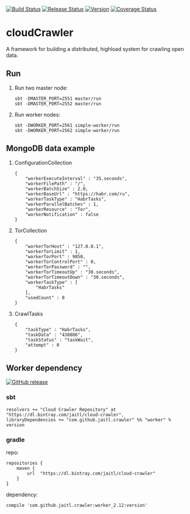 [![Build Status](https://github.com/Jaitl/cloud-crawler/workflows/Build/badge.svg?branch=master)](https://github.com/Jaitl/cloud-crawler/actions?workflow=Build)
[![Release Status](https://github.com/Jaitl/cloud-crawler/workflows/Release/badge.svg?branch=master)](https://github.com/Jaitl/cloud-crawler/actions?workflow=Release)
[![Version](https://img.shields.io/github/release/Jaitl/cloud-crawler.svg?label=Version)](https://github.com/Jaitl/cloud-crawler/releases)
[![Coverage Status](https://coveralls.io/repos/github/Jaitl/cloud-crawler/badge.svg?branch=master)](https://coveralls.io/github/Jaitl/cloud-crawler?branch=master)
# cloudCrawler
A framework for building a distributed, highload system for crawling open data.

## Run
1. Run two master node:
    ```
    sbt -DMASTER_PORT=2551 master/run
    sbt -DMASTER_PORT=2552 master/run
    ```
2. Run worker nodes:
    ```
    sbt -DWORKER_PORT=2561 simple-worker/run
    sbt -DWORKER_PORT=2562 simple-worker/run
    ```

## MongoDB data example
1. СonfigurationСollection
    ```
    {
        "workerExecuteInterval" : "35.seconds",
        "workerFilePath" : "/",
        "workerBatchSize" : 2.0,
        "workerBaseUrl" : "https://habr.com/ru",
        "workerTaskType" : "HabrTasks",
        "workerParallelBatches" : 1,
        "workerResource" : "Tor",
        "workerNotification" : false
    }
    ```
2. TorCollection
    ```
    {
        "workerTorHost" : "127.0.0.1",
        "workerTorLimit" : 1,
        "workerTorPort" : 9050,
        "workerTorControlPort" : 0,
        "workerTorPassword" : "",
        "workerTorTimeoutUp" : "30.seconds",
        "workerTorTimeoutDown" : "30.seconds",
        "workerTaskType" : [ 
            "HabrTasks"
        ],
        "usedCount" : 0
    }
    ```
3. CrawlTasks
    ```
    {
        "taskType" : "HabrTasks",
        "taskData" : "438886",
        "taskStatus" : "taskWait",
        "attempt" : 0
    }
    ```

## Worker dependency
[![GitHub release](https://img.shields.io/github/release/Jaitl/cloud-crawler.svg?label=version)](https://bintray.com/jaitl/cloud-crawler/worker)
### sbt
```
resolvers += "Cloud Crawler Repository" at "https://dl.bintray.com/jaitl/cloud-crawler",
libraryDependencies += "com.github.jaitl.crawler" %% "worker" % version
```

### gradle
repo:
```
repositories {
    maven {
        url  "https://dl.bintray.com/jaitl/cloud-crawler" 
    }
}
```
dependency:
```
compile 'com.github.jaitl.crawler:worker_2.12:version'
```
